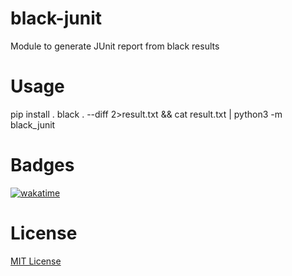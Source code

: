 # black-junit
Module to generate JUnit report from black results

# Usage

pip install .
black . --diff 2>result.txt && cat result.txt | python3 -m black_junit

# Badges

[![wakatime](https://wakatime.com/badge/github/Quantum-0/black-junit.svg)](https://wakatime.com/badge/github/Quantum-0/black-junit)

# License

[MIT License](./LICENSE)